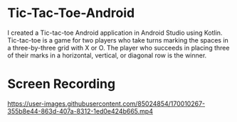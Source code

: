 # Tic-Tac-Toe-Android

I created a Tic-tac-toe Android application in Android Studio using Kotlin. Tic-tac-toe is a game for two players who take turns marking the spaces in a three-by-three grid with X or O. The player who succeeds in placing three of their marks in a horizontal, vertical, or diagonal row is the winner.


# Screen Recording

https://user-images.githubusercontent.com/85024854/170010267-355b8e44-863d-407a-8312-1ed0e424b665.mp4

